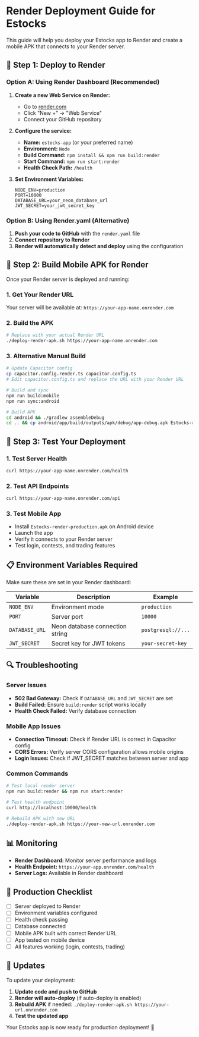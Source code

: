 # Render Deployment Guide for Estocks

This guide will help you deploy your Estocks app to Render and create a mobile APK that connects to your Render server.

## 🚀 Step 1: Deploy to Render

### Option A: Using Render Dashboard (Recommended)

1. **Create a new Web Service on Render:**
   - Go to [render.com](https://render.com)
   - Click "New +" → "Web Service"
   - Connect your GitHub repository

2. **Configure the service:**
   - **Name:** `estocks-app` (or your preferred name)
   - **Environment:** `Node`
   - **Build Command:** `npm install && npm run build:render`
   - **Start Command:** `npm run start:render`
   - **Health Check Path:** `/health`

3. **Set Environment Variables:**
   ```
   NODE_ENV=production
   PORT=10000
   DATABASE_URL=your_neon_database_url
   JWT_SECRET=your_jwt_secret_key
   ```

### Option B: Using Render.yaml (Alternative)

1. **Push your code to GitHub** with the `render.yaml` file
2. **Connect repository to Render**
3. **Render will automatically detect and deploy** using the configuration

## 📱 Step 2: Build Mobile APK for Render

Once your Render server is deployed and running:

### 1. Get Your Render URL
Your server will be available at: `https://your-app-name.onrender.com`

### 2. Build the APK
```bash
# Replace with your actual Render URL
./deploy-render-apk.sh https://your-app-name.onrender.com
```

### 3. Alternative Manual Build
```bash
# Update Capacitor config
cp capacitor.config.render.ts capacitor.config.ts
# Edit capacitor.config.ts and replace the URL with your Render URL

# Build and sync
npm run build:mobile
npm run sync:android

# Build APK
cd android && ./gradlew assembleDebug
cd .. && cp android/app/build/outputs/apk/debug/app-debug.apk Estocks-render-production.apk
```

## 🔧 Step 3: Test Your Deployment

### 1. Test Server Health
```bash
curl https://your-app-name.onrender.com/health
```

### 2. Test API Endpoints
```bash
curl https://your-app-name.onrender.com/api
```

### 3. Test Mobile App
- Install `Estocks-render-production.apk` on Android device
- Launch the app
- Verify it connects to your Render server
- Test login, contests, and trading features

## 📋 Environment Variables Required

Make sure these are set in your Render dashboard:

| Variable | Description | Example |
|----------|-------------|---------|
| `NODE_ENV` | Environment mode | `production` |
| `PORT` | Server port | `10000` |
| `DATABASE_URL` | Neon database connection string | `postgresql://...` |
| `JWT_SECRET` | Secret key for JWT tokens | `your-secret-key` |

## 🔍 Troubleshooting

### Server Issues
- **502 Bad Gateway:** Check if `DATABASE_URL` and `JWT_SECRET` are set
- **Build Failed:** Ensure `build:render` script works locally
- **Health Check Failed:** Verify database connection

### Mobile App Issues
- **Connection Timeout:** Check if Render URL is correct in Capacitor config
- **CORS Errors:** Verify server CORS configuration allows mobile origins
- **Login Issues:** Check if JWT_SECRET matches between server and app

### Common Commands
```bash
# Test local render server
npm run build:render && npm run start:render

# Test health endpoint
curl http://localhost:10000/health

# Rebuild APK with new URL
./deploy-render-apk.sh https://your-new-url.onrender.com
```

## 📊 Monitoring

- **Render Dashboard:** Monitor server performance and logs
- **Health Endpoint:** `https://your-app.onrender.com/health`
- **Server Logs:** Available in Render dashboard

## 🎯 Production Checklist

- [ ] Server deployed to Render
- [ ] Environment variables configured
- [ ] Health check passing
- [ ] Database connected
- [ ] Mobile APK built with correct Render URL
- [ ] App tested on mobile device
- [ ] All features working (login, contests, trading)

## 🔄 Updates

To update your deployment:

1. **Update code and push to GitHub**
2. **Render will auto-deploy** (if auto-deploy is enabled)
3. **Rebuild APK** if needed: `./deploy-render-apk.sh https://your-url.onrender.com`
4. **Test the updated app**

Your Estocks app is now ready for production deployment! 🎉
